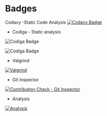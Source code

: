 # Badges


Codacy -Static Code Analysis
[![Codacy Badge](https://app.codacy.com/project/badge/Grade/f32a04d9eb1940a6a06932fa22328487)](https://www.codacy.com/gh/RitikParashar/M1_Librarymanagementsystem/dashboard?utm_source=github.com&amp;utm_medium=referral&amp;utm_content=RitikParashar/M1_Librarymanagementsystem&amp;utm_campaign=Badge_Grade)

* Codiga - Static analysis

![Codiga Badge](https://api.codiga.io/project/32561/score/svg)

![Codiga Badge](https://api.codiga.io/project/32561/status/svg)


* Valgrind


[![Valgrind](https://github.com/RitikParashar/M1_Librarymanagementsystem/actions/workflows/valgrind.yml/badge.svg)](https://github.com/RitikParashar/M1_Librarymanagementsystem/actions/workflows/valgrind.yml)


* Git Inspector

[![Contribution Check - Git Inspector](https://github.com/RitikParashar/M1_Librarymanagementsystem/actions/workflows/git_inspector.yml/badge.svg)](https://github.com/RitikParashar/M1_Librarymanagementsystem/actions/workflows/git_inspector.yml)



 







* Analysis

[![Analysis](https://github.com/RitikParashar/M1_Librarymanagementsystem/actions/workflows/Analysis.yml/badge.svg)](https://github.com/RitikParashar/M1_Librarymanagementsystem/actions/workflows/Analysis.yml)


